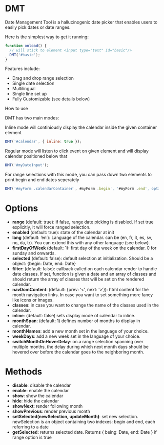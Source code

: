 # DMT

Date Management Tool is a hallucinogenic date picker that enables users to easily pick dates or date ranges.

Here is the simplest way to get it running:

```JavaScript
function onload() {
  // will stick to element <input type="text" id="basic"/>
  DMT('#basic');
}
```

Features include:

* Drag and drop range selection
* Single date selection
* Multilingual
* Single line set up
* Fully Customizable (see details below)


How to use

DMT has two main modes:

Inline mode will continiously display the calendar inside the given container element

```JavaScript
DMT('#calendar', { inline: true });
```

Regular mode will listen to click event on given element and will display calendar positioned below that

```JavaScript
DMT('#myDateInput');
```

For range selections with this mode, you can pass down two elements to print begin and end dates seperately
```JavaScript
DMT('#myForm .calendarContainer', #myForm .begin', '#myForm .end', options);
```


# Options

* **range** (default: true): if false, range date picking is disabled. If set true explicitly, it will force ranged selection.
* **enabled** (default: true): state of the calendar at init
* **lang** (default: ‘en’): Language of the calendar. can be (en, fr, it, es, sv, no, da, tr). You can extend this with any other language (see below).
* **firstDayOfWeek** (default: 1): first day of the week on the calendar. 0 for sunday and onwards.
* **selected** (default: false): default selection at initialization. Should be a object: {begin: Date, end: Date}
* **filter**: (default: false): callback called on each calendar render to handle date classes. If set, function is given a date and an array of classes and should return the array of classes that will be set on the rendered calendar.
* **navDomContent**: (default: {prev: ‘<', next: '>‘}): html content for the month navigation links. In case you want to set something more fancy like icons or images.
* **classes**: in case you want to change the name of the classes used in the calendar.
* **inline**: (default: false) sets display mode of calendar to inline.
* **monthSpan**: (default: 1) defines number of months to display in calendar.
* **monthNames**: add a new month set in the language of your choice.
* **weekDays**: add a new week set in the language of your choice.
* **switchMonthOnHoverDelay**: on a range selection spanning over multiple months, the delay during which next month days should be hovered over before the calendar goes to the neighboring month.

# Methods

* **disable**: disable the calendar
* **enable**: enable the calendar
* **show**: show the calendar
* **hide**: hide the calendar
* **showNext**: render following month
* **showPrevious**: render previous month
* **setSelected(newSelection, updateMonth)**: set new selection. newSelection is an object containing two indexes: begin and end, each referring to a date
* **getSelected**: returns selected date. Returns { being: Date, end: Date } if range option is true
